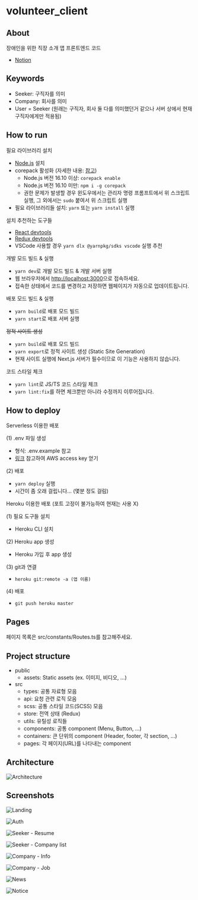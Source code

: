 # volunteer_client

## About

장애인을 위한 직장 소개 앱 프론트엔드 코드

- [Notion](https://www.notion.so/SeeMe-dfdcbdb7258e47feafd95d02507df6f3)

## Keywords

- Seeker: 구직자를 의미
- Company: 회사를 의미
- User = Seeker (원래는 구직자, 회사 둘 다를 의미했던거 같으나 서버 상에서 현재 구직자에게만 적용됨)

## How to run

필요 라이브러리 설치

- [Node.js](https://nodejs.org/ko/) 설치
- corepack 활성화 (자세한 내용: [참고](https://yarnpkg.com/getting-started/install))
  - Node.js 버전 16.10 이상: `corepack enable`
  - Node.js 버전 16.10 미만: `npm i -g corepack`
  - 권한 문제가 발생할 경우 윈도우에서는 관리자 명령 프롬프트에서 위 스크립트 실행, 그 외에서는 `sudo` 붙여서 위 스크립트 실행
- 필요 라이브러리들 설치: `yarn` 또는 `yarn install` 실행

설치 추천하는 도구들

- [React devtools](https://chrome.google.com/webstore/detail/react-developer-tools/fmkadmapgofadopljbjfkapdkoienihi?hl=ko)
- [Redux devtools](https://chrome.google.com/webstore/detail/redux-devtools/lmhkpmbekcpmknklioeibfkpmmfibljd?hl=ko)
- VSCode 사용할 경우 `yarn dlx @yarnpkg/sdks vscode` 실행 추천

개발 모드 빌드 & 실행

- `yarn dev`로 개발 모드 빌드 & 개발 서버 실행
- 웹 브라우저에서 <http://localhost:3000>으로 접속하세요.
- 접속한 상태에서 코드를 변경하고 저장하면 웹페이지가 자동으로 업데이트됩니다.

배포 모드 빌드 & 실행

- `yarn build`로 배포 모드 빌드
- `yarn start`로 배포 서버 실행

~~정적 사이트 생성~~

- `yarn build`로 배포 모드 빌드
- `yarn export`로 정적 사이트 생성 (Static Site Generation)
- 현재 사이트 실행에 Next.js 서버가 필수이므로 이 기능은 사용하지 않습니다.

코드 스타일 체크

- `yarn lint`로 JS/TS 코드 스타일 체크
- `yarn lint:fix`를 하면 체크뿐만 아니라 수정까지 이루어집니다.

## How to deploy

Serverless 이용한 배포

(1) .env 파일 생성

- 형식: .env.example 참고
- [링크](https://velog.io/@jeffyoun/Serverless-프레임워크-사용해서-배포하기) 참고하여 AWS access key 얻기

(2) 배포

- `yarn deploy` 실행
- 시간이 좀 오래 걸립니다... (몇분 정도 걸림)

Heroku 이용한 배포 (포트 고정이 불가능하여 현재는 사용 X)

(1) 필요 도구들 설치

- Heroku CLI 설치

(2) Heroku app 생성

- Heroku 가입 후 app 생성

(3) git과 연결

- `heroku git:remote -a (앱 이름)`

(4) 배포

- `git push heroku master`

## Pages

페이지 목록은 src/constants/Routes.ts를 참고해주세요.

## Project structure

- public
  - assets: Static assets (ex. 이미지, 비디오, ...)
- src
  - types: 공통 자료형 모음
  - api: 요청 관련 로직 모음
  - scss: 공통 스타일 코드(SCSS) 모음
  - store: 전역 상태 (Redux)
  - utils: 유틸성 로직들
  - components: 공통 component (Menu, Button, ...)
  - containers: 큰 단위의 component (Header, footer, 각 section, ...)
  - pages: 각 페이지(URL)를 나타내는 component

## Architecture

![Architecture](https://user-images.githubusercontent.com/6301066/171983428-46ca40ab-f1d7-4833-9ae7-0a4dcbbf675a.png)

## Screenshots

![Landing](screenshots/landing.jpeg)

![Auth](screenshots/auth.jpeg)

![Seeker - Resume](screenshots/seeker-resume.jpeg)

![Seeker - Company list](screenshots/seeker-company-list.jpeg)

![Company - Info](screenshots/company-info.jpeg)

![Company - Job](screenshots/company-job.jpeg)

![News](screenshots/news.jpeg)

![Notice](screenshots/notice.jpeg)
